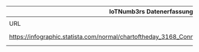 |IoTNumb3rs Datenerfassung|||||||||||
| ---- | ---- | ---- | ---- | ---- | ---- | ---- | ---- | ---- | ---- | ---- |
||||||||||||
|URL|home_url|filename|device_class|device_count|market_class|market_volume|prognosis_year|publication_year|authorship_class|Dropbox folder|
|https://infographic.statista.com/normal/chartoftheday_3168_Connected_Cars_By_The_Numbers_n.jpg|https://www.statista.com/chart/3168/connected-cars-by-the-numbers/|file10_chartoftheday_3168_Connected_Cars_By_The_Numbers_n.jpg||||||||marielledemuth/20181124-1500|
